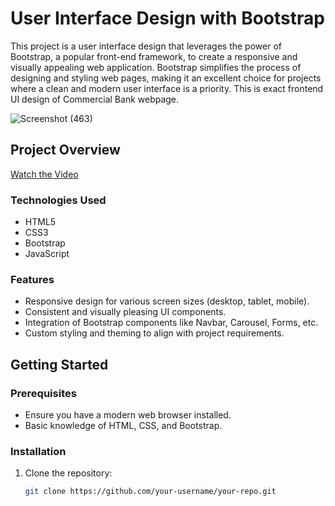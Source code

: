 # User Interface Design with Bootstrap

This project is a user interface design that leverages the power of Bootstrap, a popular front-end framework, to create a responsive and visually appealing web application.
Bootstrap simplifies the process of designing and styling web pages, making it an excellent choice for projects where a clean and modern user interface is a priority.
This is exact frontend UI design of Commercial Bank webpage.

![Screenshot (463)](https://github.com/bytecode95/WebUI--Bootstrap/assets/138282190/d741f5df-ec88-49e0-a311-1d292f0091fb)

## Project Overview
[Watch the Video](https://youtu.be/EvH-sqMlkh4?si=0a_7F93KcQtwFjFa)

### Technologies Used

- HTML5
- CSS3
- Bootstrap
- JavaScript

### Features

- Responsive design for various screen sizes (desktop, tablet, mobile).
- Consistent and visually pleasing UI components.
- Integration of Bootstrap components like Navbar, Carousel, Forms, etc.
- Custom styling and theming to align with project requirements.

## Getting Started

### Prerequisites

- Ensure you have a modern web browser installed.
- Basic knowledge of HTML, CSS, and Bootstrap.

### Installation

1. Clone the repository:

   ```bash
   git clone https://github.com/your-username/your-repo.git
